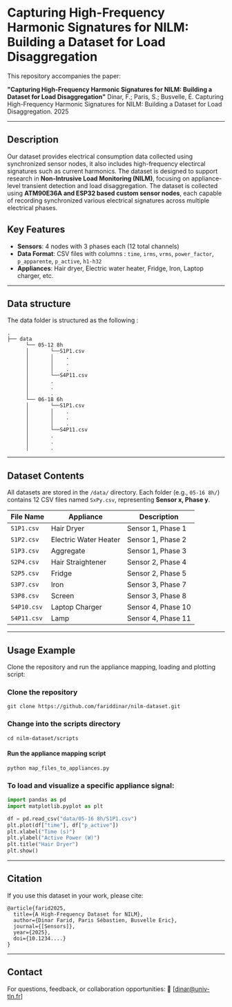 # Capturing High-Frequency Harmonic Signatures for NILM: Building a Dataset for Load Disaggregation

This repository accompanies the paper:

**"Capturing High-Frequency Harmonic Signatures for NILM: Building a Dataset for Load Disaggregation"**
Dinar, F.; Paris, S.; Busvelle, É. Capturing High-Frequency Harmonic Signatures for NILM: Building a Dataset for Load Disaggregation. 2025

---

## Description

Our dataset provides electrical consumption data collected using synchronized sensor nodes, it also includes high-frequency electircal signatures such as current harmonics. The dataset is designed to support research in **Non-Intrusive Load Monitoring (NILM)**, focusing on appliance-level transient detection and load disaggregation. The dataset is collected using **ATM90E36A and ESP32 based custom sensor nodes**, each capable of recording synchronized various electrical signatures across multiple electrical phases.

## Key Features

* **Sensors**: 4 nodes with 3 phases each (12 total channels)
* **Data Format**: CSV files with columns : `time`, `irms`, `vrms`, `power_factor`, `p_apparente`, `p_active`, `h1-h32`
* **Appliances**: Hair dryer, Electric water heater, Fridge, Iron, Laptop charger, etc.

---

## Data structure

The data folder is structured as the following :
```
.
├── data                   
      └── 05-12 8h 
      │       └──S1P1.csv
      │       │    .
      │       │    .
      │       │    .
      │       └──S4P11.csv
      │		  .
      │		  .
      │		  .
      └── 06-18 6h 
      │       └──S1P1.csv
      │       │    .
      │       │    .
      │       │    .
      │       └──S4P11.csv
      │		  .
      │		  .
      │		  .   

```

---

## Dataset Contents

All datasets are stored in the `/data/` directory. Each folder (e.g., `05-16 8h/`) contains 12 CSV files named `SxPy.csv`, representing **Sensor x, Phase y**.

| File Name           | Appliance             | Description                    |
| ------------------- | --------------------- | ------------------------------ |
| `S1P1.csv`          | Hair Dryer            | Sensor 1, Phase 1              |
| `S1P2.csv`          | Electric Water Heater | Sensor 1, Phase 2              |
| `S1P3.csv`          | Aggregate             | Sensor 1, Phase 3              |
| `S2P4.csv`          | Hair Straightener     | Sensor 2, Phase 4              |
| `S2P5.csv`          | Fridge                | Sensor 2, Phase 5              |
| `S3P7.csv`          | Iron                  | Sensor 3, Phase 7              |
| `S3P8.csv`          | Screen                | Sensor 3, Phase 8              |
| `S4P10.csv`         | Laptop Charger        | Sensor 4, Phase 10             |
| `S4P11.csv`         | Lamp                  | Sensor 4, Phase 11             |

---

## Usage Example

Clone the repository and run the appliance mapping, loading and plotting script:

### Clone the repository
```
git clone https://github.com/fariddinar/nilm-dataset.git
```
### Change into the scripts directory
```
cd nilm-dataset/scripts
```

#### Run the appliance mapping script
```
python map_files_to_appliances.py
```

### To load and visualize a specific appliance signal:

```python
import pandas as pd
import matplotlib.pyplot as plt

df = pd.read_csv("data/05-16 8h/S1P1.csv")
plt.plot(df["time"], df["p_active"])
plt.xlabel("Time (s)")
plt.ylabel("Active Power (W)")
plt.title("Hair Dryer")
plt.show()
```

---

## Citation

If you use this dataset in your work, please cite:

```
@article{farid2025,
  title={A High-Frequency Dataset for NILM},
  author={Dinar Farid, Paris Sébastien, Busvelle Eric},
  journal={[Sensors]},
  year={2025},
  doi={10.1234....}
}
```

---

## Contact

For questions, feedback, or collaboration opportunities:
📧 \[[dinar@univ-tln.fr](mailto:dinar@univ-tln.fr)]
